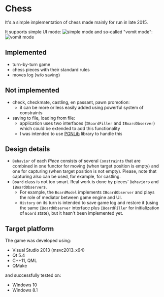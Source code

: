 # Chess

It's a simple implementation of chess made mainly for run in late 2015.

It supports simple UI mode:
![simple mode](wiki/images/chess-simple-mode.gif)
and so-called "vomit mode":
![vomit mode](wiki/images/chess-vomit-mode.gif)

## Implemented

- turn-by-turn game
- chess pieces with their standard rules
- moves log (w/o saving)

## Not implemented

- check, checkmate, castling, en passant, pawn promotion:
    + it can be more or less easily added using powerful system of constraints
- saving to file, loading from file:
    + application uses two interfaces (`IBoardFiller` and `IBoardObserver`) which could be extended to add this functionality
    + I was intended to use [PGNLib][pgnlib] library to handle this

## Design details

- `Behavior` of each *Piece* consists of several `Constraints` that are combined in one functor for moving (when target position is empty) and one for capturing (when target position is not empty). Please, note that capturing also can be used, for example, for castling.
- `Board` class is not too smart. Real work is done by pieces' `Behavior`s and `IBoardObserver`s.
    + For example, the `BoardModel` implements `IBoardObserver` and plays the role of mediator between game engine and UI.
    + `History` on its turn is intended to save game log and restore it (using the same `IBoardObserver` interface plus `IBoardFiller` for initialization of `Board` state), but it hasn't been implemented yet.

## Target platform

The game was developed using:

- Visual Studio 2013 (msvc2013_x64)
- Qt 5.4
- C++11, QML
- QMake

and successfully tested on:

- Windows 10
- Windows 8.1

[pgnlib]: http://pgnlib.sourceforge.net/
